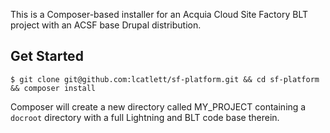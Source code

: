 This is a Composer-based installer for an Acquia Cloud Site Factory BLT project with an ACSF base Drupal distribution.

## Get Started
```
$ git clone git@github.com:lcatlett/sf-platform.git && cd sf-platform && composer install
```
Composer will create a new directory called MY_PROJECT containing a `docroot` directory with a full Lightning and BLT code base therein.

